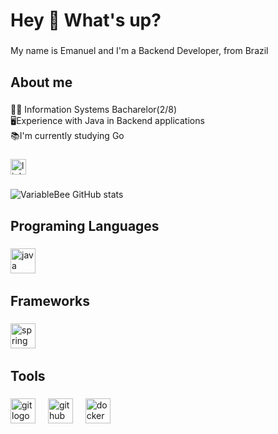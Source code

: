 <h1 align="left">Hey 👋 What's up?</h1>

###

<p align="left">My name is Emanuel and I'm a Backend Developer, from Brazil</p>

###

<h2 align="left">About me</h2>

###

<p align="left">👨‍🎓 Information Systems Bacharelor(2/8)<br>🖥️Experience with Java in Backend applications<br>📚I'm currently studying Go<br>

###
###
<div align="left">
  <a href="https://www.linkedin.com/in/emanuel-ara%C3%BAjo-119b1325a/" target="_blank">
    <img src="https://img.shields.io/static/v1?message=LinkedIn&logo=linkedin&label=&color=0077B5&logoColor=white&labelColor=&style=for-the-badge" height="25" alt="linkedin logo"  />
  </a>
</div>

###
###



![VariableBee GitHub stats](https://github-readme-stats.vercel.app/api?username=emanueldias01&show_icons=true&theme=gotham)


###

<h2 align="left">Programing Languages</h2>

###

<div align="left">
  <img src="https://cdn.jsdelivr.net/gh/devicons/devicon/icons/java/java-original.svg" height="40" alt="java logo"  />
  <img width="12" />
</div>

###

###

<h2 align="left">Frameworks</h2>

###

<div align="left">
 <img src="https://cdn.jsdelivr.net/gh/devicons/devicon/icons/spring/spring-original.svg" height="40" alt="spring logo"  />
  <img width="12" />

###

<h2 align="left">Tools</h2>

###

<div align="left">

<img src="https://cdn.jsdelivr.net/gh/devicons/devicon/icons/git/git-original.svg" height="40" alt="git logo"  />
  <img width="12" />


<img src="https://cdn.jsdelivr.net/gh/devicons/devicon/icons/github/github-original.svg" height="40" alt="github logo"  />
  <img width="12" />

<img src="https://cdn.jsdelivr.net/gh/devicons/devicon/icons/docker/docker-original.svg" height="40" alt="docker logo"  />
  <img width="12" />

###


